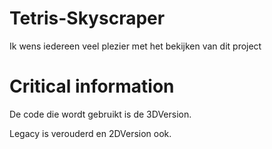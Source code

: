 # Tetris-Skyscraper
Ik wens iedereen veel plezier met het bekijken van dit project

# Critical information
De code die wordt gebruikt is de 3DVersion.

Legacy is verouderd en 2DVersion ook.
